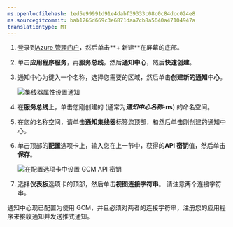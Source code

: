 ```yaml
---
ms.openlocfilehash: 1ed5e99991d91e4dabf39333c08c0c84dcc024e8
ms.sourcegitcommit: bab1265d669c3e6871daa7cb8a5640a47104947a
translationtype: MT
---
```



1. 登录到[Azure 管理门户](https://manage.windowsazure.com/)，然后单击**+ 新建**在屏幕的底部。

2. 单击**应用程序服务**，再**服务总线**，然后**通知中心**，然后**快速创建**。

3. 通知中心为键入一个名称，选择您需要的区域，然后单击**创建新的通知中心**。

    ![集线器属性设置通知](./media/notification-hubs-android-configure-push/notification-hub-create-from-portal2.png)

4. 在**服务总线**上，单击您刚创建的 (通常为***通知中心名称*-ns**) 的命名空间。

5. 在您的名称空间，请单击**通知集线器**标签您顶部，和然后单击刚创建的通知中心。

6. 单击顶部的**配置**选项卡上，输入您在上一节中，获得的**API 密钥**值，然后单击**保存**。

    ![在配置选项卡中设置 GCM API 密钥](./media/notification-hubs-android-configure-push/notification-hub-configure-android.png)

7. 选择**仪表板**选项卡的顶部，然后单击**视图连接字符串**。 请注意两个连接字符串。

通知中心现已配置为使用 GCM，并且必须对两者的连接字符串，注册您的应用程序来接收通知并发送推式通知。
